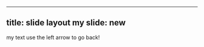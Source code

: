 ----------------------------
title:  slide layout
my slide: new
----------------------------
my text
use the left arrow to go back!
